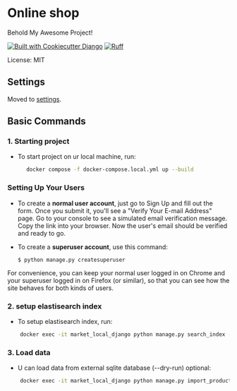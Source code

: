 # Online shop
Behold My Awesome Project!

[![Built with Cookiecutter Django](https://img.shields.io/badge/built%20with-Cookiecutter%20Django-ff69b4.svg?logo=cookiecutter)](https://github.com/cookiecutter/cookiecutter-django/)
[![Ruff](https://img.shields.io/endpoint?url=https://raw.githubusercontent.com/astral-sh/ruff/main/assets/badge/v2.json)](https://github.com/astral-sh/ruff)

License: MIT

## Settings

Moved to [settings](https://cookiecutter-django.readthedocs.io/en/latest/1-getting-started/settings.html).

## Basic Commands

### 1. Starting project

 - To start project on ur local machine, run:
```bash
      docker compose -f docker-compose.local.yml up --build
```
### Setting Up Your Users

- To create a **normal user account**, just go to Sign Up and fill out the form. Once you submit it, you'll see a "Verify Your E-mail Address" page. Go to your console to see a simulated email verification message. Copy the link into your browser. Now the user's email should be verified and ready to go.

- To create a **superuser account**, use this command:

      $ python manage.py createsuperuser

For convenience, you can keep your normal user logged in on Chrome and your superuser logged in on Firefox (or similar), so that you can see how the site behaves for both kinds of users.

### 2. setup elastisearch index
 - To setup elastisearch index, run:
```bash
    docker exec -it market_local_django python manage.py search_index --rebuild
```

### 3. Load data
 - U can load data from external sqlite database (--dry-run) optional:
```bash
    docker exec -it market_local_django python manage.py import_products_from_sql
```
